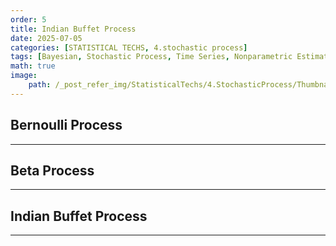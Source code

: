 ```yaml
---
order: 5
title: Indian Buffet Process
date: 2025-07-05
categories: [STATISTICAL TECHS, 4.stochastic process]
tags: [Bayesian, Stochastic Process, Time Series, Nonparametric Estimation, Indian Buffet Process, Bernoulli Dist., Beta Dist., Poisson Dist.]
math: true
image:
    path: /_post_refer_img/StatisticalTechs/4.StochasticProcess/Thumbnail.jpg
---
```


## Bernoulli Process
-----

## Beta Process
-----

## Indian Buffet Process
-----